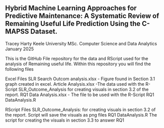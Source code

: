 
Hybrid Machine Learning Approaches for Predictive Maintenance: A Systematic Review of Remaining Useful Life Prediction Using the C-MAPSS Dataset.
-

Tracey Harty
Keele University
MSc. Computer Science and Data Analytics
January 2025

This is the GitHub File repository for the data and RScript used for the analysis of Remaining useful life. 
Within this repository you will find the following files 


Excel Files
SLR Search Outcom analysis.xlsx - Figure found in Section 3.1 graph created in excel. 
Article Analysis.xlsx -The data used with the R-Script SLR_Outcome_Analysis for creating visuals in section 3.2 of the report. 
RQ1 Data Analysis.xlsx - The file to be used with the R-Script RQ1 DataAnalysis.R


RScript Files 
SLR_Outcome_Analysis: for creating visuals in section 3.2 of the report. Script will save the visuals as png files 
RQ1 DataAnalysis.R The script for creating the visuals in section 3.3 to answer RQ1
